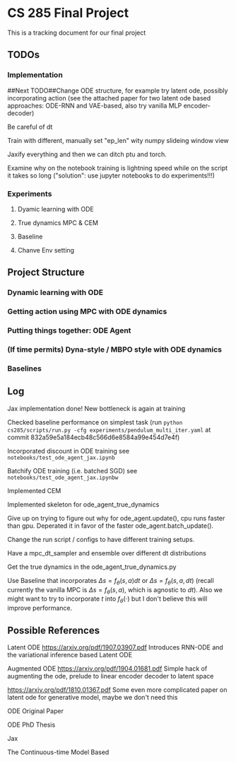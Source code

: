 # CS 285 Final Project
This is a tracking document for our final project

## TODOs
### Implementation
##Next TODO##Change ODE structure, for example try latent ode, possibly incorporating action (see the attached paper for two latent ode based approaches: ODE-RNN and VAE-based, also try vanilla MLP encoder-decoder)

Be careful of dt

Train with different, manually set "ep_len" wity numpy slideing window view

Jaxify everything and then we can ditch ptu and torch.

Examine why on the notebook training is lightning speed while on the script it takes so long ("solution": use jupyter notebooks to do experiments!!!)
### Experiments

1. Dyamic learning with ODE 

2. True dynamics MPC & CEM

3. Baseline

4. Chanve Env setting





## Project Structure
### Dynamic learning with ODE

### Getting action using MPC with ODE dynamics

### Putting things together: ODE Agent

### (If time permits) Dyna-style / MBPO style with ODE dynamics

### Baselines




## Log

Jax implementation done! New bottleneck is again at training

Checked baseline performance on simplest task (run ```python cs285/scripts/run.py -cfg experiments/pendulum_multi_iter.yaml``` at commit 832a59e5a184ecb48c566d6e8584a99e454d7e4f)

Incorporated discount in ODE training
see ```notebooks/test_ode_agent_jax.ipynb```

Batchify ODE training (i.e. batched SGD)
see ```notebooks/test_ode_agent_jax.ipynbw```

Implemented CEM

Implemented skeleton for ode_agent_true_dynamics

Give up on trying to figure out why for ode_agent.update(), cpu runs faster than gpu. Deperated it in favor of the faster ode_agent.batch_update().

Change the run script / configs to have different training setups.

Have a mpc_dt_sampler and ensemble over different dt distributions

Get the true dynamics in the ode_agent_true_dynamics.py

Use Baseline that incorporates $\Delta s = f_\theta (s, a) dt$ or $\Delta s = f_\theta (s, a, dt)$ (recall currently the vanilla MPC is $\Delta s = f_\theta (s, a)$, which is agnostic to $dt$). Also we might want to try to incorporate $t$ into $f_\theta(\cdot)$ but I don't believe this will improve performance.
## Possible References

Latent ODE
https://arxiv.org/pdf/1907.03907.pdf
Introduces RNN-ODE and the variational inference based Latent ODE

Augmented ODE
https://arxiv.org/pdf/1904.01681.pdf
Simple hack of augmenting the ode, prelude to linear encoder decoder to latent space

https://arxiv.org/pdf/1810.01367.pdf
Some even more complicated paper on latent ode for generative model, maybe we don't need this

ODE Original Paper

ODE PhD Thesis

Jax

The Continuous-time Model Based